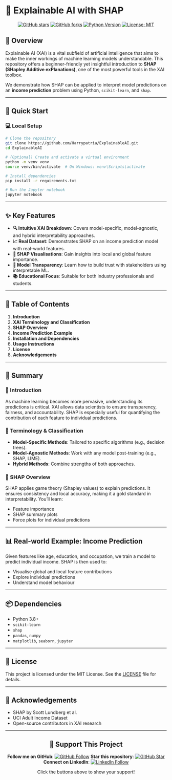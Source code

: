 
# 🧠 Explainable AI with SHAP

<div align="center">

[![GitHub stars](https://img.shields.io/github/stars/Harrypatria/ExplainableAI?style=social)](https://github.com/Harrypatria/ExplainableAI/stargazers)
[![GitHub forks](https://img.shields.io/github/forks/Harrypatria/ExplainableAI?style=social)](https://github.com/Harrypatria/ExplainableAI/network/members)
[![Python Version](https://img.shields.io/badge/python-3.8%2B-blue)](https://www.python.org/downloads/)
[![License: MIT](https://img.shields.io/badge/License-MIT-yellow.svg)](https://opensource.org/licenses/MIT)

</div>

## 🌟 Overview

Explainable AI (XAI) is a vital subfield of artificial intelligence that aims to make the inner workings of machine learning models understandable. This repository offers a beginner-friendly yet insightful introduction to **SHAP (SHapley Additive exPlanations)**, one of the most powerful tools in the XAI toolbox.

We demonstrate how SHAP can be applied to interpret model predictions on an **income prediction** problem using Python, `scikit-learn`, and `shap`.

---

## 🚀 Quick Start

### 💻 Local Setup

```bash
# Clone the repository
git clone https://github.com/Harrypatria/ExplainableAI.git
cd ExplainableAI

# (Optional) Create and activate a virtual environment
python -m venv venv
source venv/bin/activate  # On Windows: venv\Scripts\activate

# Install dependencies
pip install -r requirements.txt

# Run the Jupyter notebook
jupyter notebook
```

---

## ✨ Key Features

- **🔍 Intuitive XAI Breakdown**: Covers model-specific, model-agnostic, and hybrid interpretability approaches.
- **📈 Real Dataset**: Demonstrates SHAP on an income prediction model with real-world features.
- **🧮 SHAP Visualisations**: Gain insights into local and global feature importance.
- **🧠 Model Transparency**: Learn how to build trust with stakeholders using interpretable ML.
- **📚 Educational Focus**: Suitable for both industry professionals and students.

---

## 📖 Table of Contents

1. **Introduction**
2. **XAI Terminology and Classification**
3. **SHAP Overview**
4. **Income Prediction Example**
5. **Installation and Dependencies**
6. **Usage Instructions**
7. **License**
8. **Acknowledgements**

---

## 📘 Summary

### 🔹 Introduction

As machine learning becomes more pervasive, understanding its predictions is critical. XAI allows data scientists to ensure transparency, fairness, and accountability. SHAP is especially useful for quantifying the contribution of each feature to individual predictions.

### 🔹 Terminology & Classification

- **Model-Specific Methods**: Tailored to specific algorithms (e.g., decision trees).
- **Model-Agnostic Methods**: Work with any model post-training (e.g., SHAP, LIME).
- **Hybrid Methods**: Combine strengths of both approaches.

### 🔹 SHAP Overview

SHAP applies game theory (Shapley values) to explain predictions. It ensures consistency and local accuracy, making it a gold standard in interpretability. You’ll learn:
- Feature importance
- SHAP summary plots
- Force plots for individual predictions

---

## 📊 Real-world Example: Income Prediction

Given features like age, education, and occupation, we train a model to predict individual income. SHAP is then used to:
- Visualise global and local feature contributions
- Explore individual predictions
- Understand model behaviour

---

## 📦 Dependencies

- Python 3.8+
- `scikit-learn`
- `shap`
- `pandas`, `numpy`
- `matplotlib`, `seaborn`, `jupyter`

---

## 📜 License

This project is licensed under the MIT License. See the [LICENSE](LICENSE) file for details.

---

## 🙏 Acknowledgements

- SHAP by Scott Lundberg et al.
- UCI Adult Income Dataset
- Open-source contributors in XAI research

---

<div align="center">

## 🌟 Support This Project
**Follow me on GitHub**: [![GitHub Follow](https://img.shields.io/github/followers/Harrypatria?style=social)](https://github.com/Harrypatria?tab=followers)
**Star this repository**: [![GitHub Star](https://img.shields.io/github/stars/Harrypatria/SQLite_Advanced_Tutorial_Google_Colab?style=social)](https://github.com/Harrypatria/SQLite_Advanced_Tutorial_Google_Colab/stargazers)
**Connect on LinkedIn**: [![LinkedIn Follow](https://img.shields.io/badge/LinkedIn-0077B5?style=for-the-badge&logo=linkedin&logoColor=white)](https://www.linkedin.com/in/harry-patria/)

Click the buttons above to show your support!

</div>

